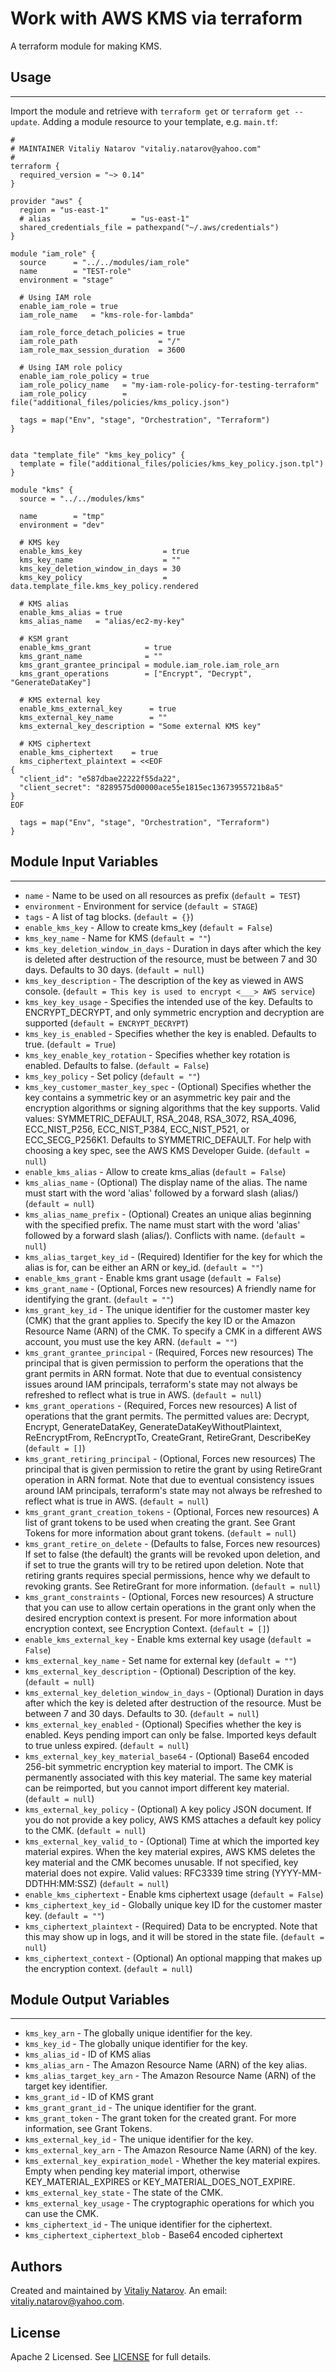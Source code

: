 # Work with AWS KMS via terraform

A terraform module for making KMS.


## Usage
----------------------
Import the module and retrieve with ```terraform get``` or ```terraform get --update```. Adding a module resource to your template, e.g. `main.tf`:

```
#
# MAINTAINER Vitaliy Natarov "vitaliy.natarov@yahoo.com"
#
terraform {
  required_version = "~> 0.14"
}

provider "aws" {
  region = "us-east-1"
  # alias                  = "us-east-1"
  shared_credentials_file = pathexpand("~/.aws/credentials")
}

module "iam_role" {
  source      = "../../modules/iam_role"
  name        = "TEST-role"
  environment = "stage"

  # Using IAM role
  enable_iam_role = true
  iam_role_name   = "kms-role-for-lambda"

  iam_role_force_detach_policies = true
  iam_role_path                  = "/"
  iam_role_max_session_duration  = 3600

  # Using IAM role policy
  enable_iam_role_policy = true
  iam_role_policy_name   = "my-iam-role-policy-for-testing-terraform"
  iam_role_policy        = file("additional_files/policies/kms_policy.json")

  tags = map("Env", "stage", "Orchestration", "Terraform")
}


data "template_file" "kms_key_policy" {
  template = file("additional_files/policies/kms_key_policy.json.tpl")
}

module "kms" {
  source = "../../modules/kms"

  name        = "tmp"
  environment = "dev"

  # KMS key
  enable_kms_key                  = true
  kms_key_name                    = ""
  kms_key_deletion_window_in_days = 30
  kms_key_policy                  = data.template_file.kms_key_policy.rendered

  # KMS alias
  enable_kms_alias = true
  kms_alias_name   = "alias/ec2-my-key"

  # KSM grant
  enable_kms_grant            = true
  kms_grant_name              = ""
  kms_grant_grantee_principal = module.iam_role.iam_role_arn
  kms_grant_operations        = ["Encrypt", "Decrypt", "GenerateDataKey"]

  # KMS external key
  enable_kms_external_key      = true
  kms_external_key_name        = ""
  kms_external_key_description = "Some external KMS key"

  # KMS ciphertext
  enable_kms_ciphertext    = true
  kms_ciphertext_plaintext = <<EOF
{
  "client_id": "e587dbae22222f55da22",
  "client_secret": "8289575d00000ace55e1815ec13673955721b8a5"
}
EOF

  tags = map("Env", "stage", "Orchestration", "Terraform")
}
```

## Module Input Variables
----------------------
- `name` - Name to be used on all resources as prefix (`default = TEST`)
- `environment` - Environment for service (`default = STAGE`)
- `tags` - A list of tag blocks. (`default = {}`)
- `enable_kms_key` - Allow to create kms_key (`default = False`)
- `kms_key_name` - Name for KMS (`default = ""`)
- `kms_key_deletion_window_in_days` - Duration in days after which the key is deleted after destruction of the resource, must be between 7 and 30 days. Defaults to 30 days. (`default = null`)
- `kms_key_description` - The description of the key as viewed in AWS console. (`default = This key is used to encrypt <___> AWS service`)
- `kms_key_key_usage` - Specifies the intended use of the key. Defaults to ENCRYPT_DECRYPT, and only symmetric encryption and decryption are supported (`default = ENCRYPT_DECRYPT`)
- `kms_key_is_enabled` - Specifies whether the key is enabled. Defaults to true. (`default = True`)
- `kms_key_enable_key_rotation` - Specifies whether key rotation is enabled. Defaults to false. (`default = False`)
- `kms_key_policy` - Set policy (`default = ""`)
- `kms_key_customer_master_key_spec` - (Optional) Specifies whether the key contains a symmetric key or an asymmetric key pair and the encryption algorithms or signing algorithms that the key supports. Valid values: SYMMETRIC_DEFAULT, RSA_2048, RSA_3072, RSA_4096, ECC_NIST_P256, ECC_NIST_P384, ECC_NIST_P521, or ECC_SECG_P256K1. Defaults to SYMMETRIC_DEFAULT. For help with choosing a key spec, see the AWS KMS Developer Guide. (`default = null`)
- `enable_kms_alias` - Allow to create kms_alias (`default = False`)
- `kms_alias_name` - (Optional) The display name of the alias. The name must start with the word 'alias' followed by a forward slash (alias/) (`default = null`)
- `kms_alias_name_prefix` - (Optional) Creates an unique alias beginning with the specified prefix. The name must start with the word 'alias' followed by a forward slash (alias/). Conflicts with name. (`default = null`)
- `kms_alias_target_key_id` - (Required) Identifier for the key for which the alias is for, can be either an ARN or key_id. (`default = ""`)
- `enable_kms_grant` - Enable kms grant usage (`default = False`)
- `kms_grant_name` - (Optional, Forces new resources) A friendly name for identifying the grant. (`default = ""`)
- `kms_grant_key_id` - The unique identifier for the customer master key (CMK) that the grant applies to. Specify the key ID or the Amazon Resource Name (ARN) of the CMK. To specify a CMK in a different AWS account, you must use the key ARN. (`default = ""`)
- `kms_grant_grantee_principal` - (Required, Forces new resources) The principal that is given permission to perform the operations that the grant permits in ARN format. Note that due to eventual consistency issues around IAM principals, terraform's state may not always be refreshed to reflect what is true in AWS. (`default = null`)
- `kms_grant_operations` - (Required, Forces new resources) A list of operations that the grant permits. The permitted values are: Decrypt, Encrypt, GenerateDataKey, GenerateDataKeyWithoutPlaintext, ReEncryptFrom, ReEncryptTo, CreateGrant, RetireGrant, DescribeKey (`default = []`)
- `kms_grant_retiring_principal` - (Optional, Forces new resources) The principal that is given permission to retire the grant by using RetireGrant operation in ARN format. Note that due to eventual consistency issues around IAM principals, terraform's state may not always be refreshed to reflect what is true in AWS. (`default = null`)
- `kms_grant_grant_creation_tokens` - (Optional, Forces new resources) A list of grant tokens to be used when creating the grant. See Grant Tokens for more information about grant tokens. (`default = null`)
- `kms_grant_retire_on_delete` - (Defaults to false, Forces new resources) If set to false (the default) the grants will be revoked upon deletion, and if set to true the grants will try to be retired upon deletion. Note that retiring grants requires special permissions, hence why we default to revoking grants. See RetireGrant for more information. (`default = null`)
- `kms_grant_constraints` - (Optional, Forces new resources) A structure that you can use to allow certain operations in the grant only when the desired encryption context is present. For more information about encryption context, see Encryption Context. (`default = []`)
- `enable_kms_external_key` - Enable kms external key usage (`default = False`)
- `kms_external_key_name` - Set name for external key (`default = ""`)
- `kms_external_key_description` - (Optional) Description of the key. (`default = null`)
- `kms_external_key_deletion_window_in_days` - (Optional) Duration in days after which the key is deleted after destruction of the resource. Must be between 7 and 30 days. Defaults to 30. (`default = null`)
- `kms_external_key_enabled` - (Optional) Specifies whether the key is enabled. Keys pending import can only be false. Imported keys default to true unless expired. (`default = null`)
- `kms_external_key_key_material_base64` - (Optional) Base64 encoded 256-bit symmetric encryption key material to import. The CMK is permanently associated with this key material. The same key material can be reimported, but you cannot import different key material. (`default = null`)
- `kms_external_key_policy` - (Optional) A key policy JSON document. If you do not provide a key policy, AWS KMS attaches a default key policy to the CMK. (`default = null`)
- `kms_external_key_valid_to` - (Optional) Time at which the imported key material expires. When the key material expires, AWS KMS deletes the key material and the CMK becomes unusable. If not specified, key material does not expire. Valid values: RFC3339 time string (YYYY-MM-DDTHH:MM:SSZ) (`default = null`)
- `enable_kms_ciphertext` - Enable kms ciphertext usage (`default = False`)
- `kms_ciphertext_key_id` - Globally unique key ID for the customer master key. (`default = ""`)
- `kms_ciphertext_plaintext` - (Required) Data to be encrypted. Note that this may show up in logs, and it will be stored in the state file. (`default = null`)
- `kms_ciphertext_context` - (Optional) An optional mapping that makes up the encryption context. (`default = null`)

## Module Output Variables
----------------------
- `kms_key_arn` - The globally unique identifier for the key.
- `kms_key_id` - The globally unique identifier for the key.
- `kms_alias_id` - ID of KMS alias
- `kms_alias_arn` - The Amazon Resource Name (ARN) of the key alias.
- `kms_alias_target_key_arn` - The Amazon Resource Name (ARN) of the target key identifier.
- `kms_grant_id` - ID of KMS grant
- `kms_grant_grant_id` - The unique identifier for the grant.
- `kms_grant_token` - The grant token for the created grant. For more information, see Grant Tokens.
- `kms_external_key_id` - The unique identifier for the key.
- `kms_external_key_arn` - The Amazon Resource Name (ARN) of the key.
- `kms_external_key_expiration_model` - Whether the key material expires. Empty when pending key material import, otherwise KEY_MATERIAL_EXPIRES or KEY_MATERIAL_DOES_NOT_EXPIRE.
- `kms_external_key_state` - The state of the CMK.
- `kms_external_key_usage` - The cryptographic operations for which you can use the CMK.
- `kms_ciphertext_id` - The unique identifier for the ciphertext.
- `kms_ciphertext_ciphertext_blob` - Base64 encoded ciphertext


## Authors

Created and maintained by [Vitaliy Natarov](https://github.com/SebastianUA). An email: [vitaliy.natarov@yahoo.com](vitaliy.natarov@yahoo.com).

## License

Apache 2 Licensed. See [LICENSE](https://github.com/SebastianUA/terraform/blob/master/LICENSE) for full details.
